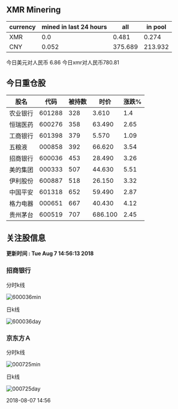 ## XMR Minering

|currency|mined in last 24 hours|all|in pool|
|---|---|---|---|
|XMR|0.0|0.481|0.274|
|CNY|0.052|375.689|213.932|

今日美元对人民币 6.86	今日xmr对人民币780.81


## 今日重仓股 

|股名|代码|被持数|时价|涨跌%|
|---|---|---|---|---|
|农业银行|601288|328|3.610|1.4|
|恒瑞医药|600276|358|63.490|2.65|
|工商银行|601398|379|5.570|1.09|
|五粮液|000858|392|66.620|3.54|
|招商银行|600036|453|28.490|3.26|
|美的集团|000333|507|44.630|5.51|
|伊利股份|600887|518|26.150|3.32|
|中国平安|601318|652|59.490|2.87|
|格力电器|000651|667|40.430|4.12|
|贵州茅台|600519|707|686.100|2.45|

## 关注股信息
**更新时间 : Tue Aug  7 14:56:13 2018**
### 招商银行 
分时k线

![600036min](http://image.sinajs.cn/newchart/min/n/sh600036.gif)

日k线

![600036day](http://image.sinajs.cn/newchart/daily/n/sh600036.gif)

### 京东方Ａ 
分时k线

![000725min](http://image.sinajs.cn/newchart/min/n/sz000725.gif)

日k线

![000725day](http://image.sinajs.cn/newchart/daily/n/sz000725.gif)

2018-08-07 14:56